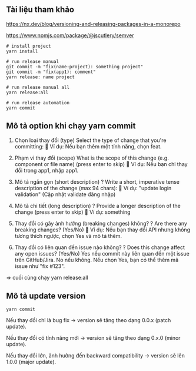 ## Tài liệu tham khảo
https://nx.dev/blog/versioning-and-releasing-packages-in-a-monorepo

<!-- lib dùng để generate CHANGELOG and sync version -->
https://www.npmjs.com/package/@jscutlery/semver

```shell
# install project
yarn install

# run release manual
git commit -m "fix(name-project): something project"
git commit -m "fix(app1): comment"
yarn release: name project

# run release manual all
yarn release:all

# run release automation
yarn commit

```
## Mô tả option khi chạy yarn commit

1. Chọn loại thay đổi (type)
Select the type of change that you're committing:
📌 Ví dụ: Nếu bạn thêm một tính năng, chọn feat.

 2. Phạm vi thay đổi (scope)
 What is the scope of this change (e.g. component or file name) (press enter to skip)
📌 Ví dụ: Nếu bạn chỉ thay đổi trong app1, nhập app1.

 3. Mô tả ngắn gọn (short description)
? Write a short, imperative tense description of the change (max 94 chars):
📌 Ví dụ: "update login validation" (Cập nhật validate đăng nhập)

4. Mô tả chi tiết (long description)
? Provide a longer description of the change (press enter to skip)
📌 Ví dụ: something

5. Thay đổi có gây ảnh hưởng (breaking changes) không?
? Are there any breaking changes? (Yes/No)
📌 Ví dụ: Nếu bạn thay đổi API nhưng không tương thích ngược, chọn Yes và mô tả thêm.

6. Thay đổi có liên quan đến issue nào không?
? Does this change affect any open issues? (Yes/No)
Yes nếu commit này liên quan đến một issue trên GitHub/Jira.
No nếu không.
Nếu chọn Yes, bạn có thể thêm mã issue như "fix #123".

=> cuối cùng chạy yarn release:all

## Mô tả update version 
```shell
yarn commit
```
Nếu thay đổi chỉ là bug fix → version sẽ tăng theo dạng 0.0.x (patch update).

Nếu thay đổi có tính năng mới → version sẽ tăng theo dạng 0.x.0 (minor update).

Nếu thay đổi lớn, ảnh hưởng đến backward compatibility → version sẽ lên 1.0.0 (major update).

